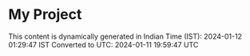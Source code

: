 # My Project

This content is dynamically generated in Indian Time (IST): 2024-01-12 01:29:47 IST
Converted to UTC: 2024-01-11 19:59:47 UTC
